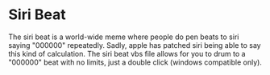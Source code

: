 # Siri Beat
The siri beat is a world-wide meme where people do pen beats to siri saying "000000" repeatedly. Sadly, apple has patched siri being able to say this kind of calculation. The siri beat vbs file allows for you to drum to a "000000" beat with no limits, just a double click (windows compatible only).
